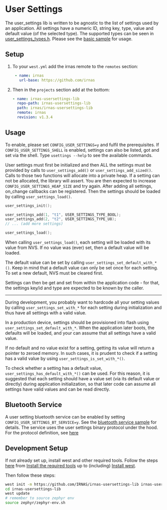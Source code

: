 # User Settings

The user_settings lib is written to be agnostic to the list of settings used by an application.
All settings have a numeric ID, string key, type, value and default value (of the selected type).
The supported types can be seen in [user_settings_types.h](./user-settings/include/user_settings_types.h). Please see the [basic sample](./samples/basic/) for usage.

## Setup

1. To your `west.yml` add the irnas remote to the `remotes` section:

   ```yaml
    - name: irnas
      url-base: https://github.com/irnas
   ```

2. Then in the `projects` section add at the bottom:

    ```yaml
    - name: irnas-usersettings-lib
      repo-path: irnas-usersettings-lib
      path: irnas/irnas-usersettings-lib
      remote: irnas
      revision: v1.3.4

## Usage

To enable, please set `CONFIG_USER_SETTINGS=y` and fulfil the prerequisites.
If `CONFIG_USER_SETTINGS_SHELL` is enabled, settings can also be listed, got and set via the shell.
Type `usettings --help` to see the available commands.

User settings must first be initialized and then ALL the settings must be provided by calls to `user_settings_add()` or `user_settings_add_sized()`. Calls to those two functions will allocate into a private heap. If a setting can not be allocated, the library will assert. You are then expected to increase `CONFIG_USER_SETTINGS_HEAP_SIZE` and try again.
After adding all settings, on_change callbacks can be registered.
Then the settings should be loaded by calling `user_settings_load()`.

```c
user_settings_init();

user_settings_add(1, "t1", USER_SETTINGS_TYPE_BOOL);
user_settings_add(2, "t2", USER_SETTINGS_TYPE_U8);
// ... (add more settings)

user_settings_load();
```

When calling `user_settings_load()`, each setting will be loaded with its value from NVS. If no value was (ever) set, then a default value will be loaded.

The default value can be set by calling `user_settings_set_default_with_*()`. Keep in mind that a default value can only be set once for each setting. To set a new default, NVS must be cleared first.

Settings can then be get and set from within the application code - for that, the settings key/id and type are expected to be known by the caller.

---

During development, you probably want to hardcode all your setting
values by calling `user_settings_set_with_*` for each setting during initialization and thus have all settings with a valid value.

In a production device, settings should be provisioned into flash using `user_settings_set_default_with_*`.
When the application later boots, the defaults will be loaded, and your can assume that all settings have a valid value.

If no default and no value exist for a setting, getting its value will return a pointer to zeroed memory. In such cases, it is prudent
to check if a setting has a valid value by using `user_settings_is_set_with_*()`.

To check whether a setting has a default value, `user_settings_has_default_with_*()` can be used.
For this reason, it is suggested that each setting should have a value set (via its default value or directly) during application initialization, so that later code can assume all settings have valid values and can be read directly.

## Bluetooth Service

A user setting bluetooth service can be enabled by setting `CONFIG_USER_SETTINGS_BT_SERVICE=y`. See the [bluetooth service sample](./samples/bluetooth_service) for details.
The service uses the user settings binary protocol under the hood. For the protocol definition, see [here](./libraray/protocol/binary/README.md)

## Development Setup

If not already set up, install west and other required tools.
Follow the steps [here](https://developer.nordicsemi.com/nRF_Connect_SDK/doc/latest/nrf/gs_installing.html)
from [Install the required tools](https://developer.nordicsemi.com/nRF_Connect_SDK/doc/latest/nrf/gs_installing.html#install-the-required-tools)
up to (including) [Install west](https://developer.nordicsemi.com/nRF_Connect_SDK/doc/latest/nrf/gs_installing.html#install-the-required-tools).

Then follow these steps:

```bash
west init -m https://github.com/IRNAS/irnas-usersettings-lib irnas-usersettings-lib
cd irnas-usersettings-lib
west update
# remember to source zephyr env
source zephyr/zephyr-env.sh
```
